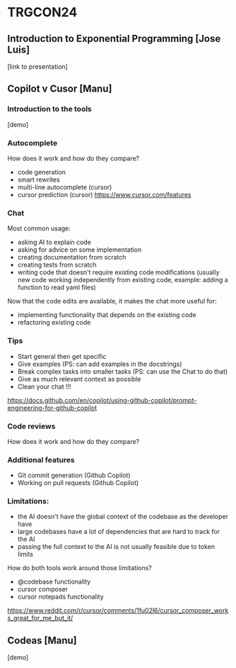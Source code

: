 # TRGCON24

## Introduction to Exponential Programming [Jose Luis]

[link to presentation]

## Copilot v Cusor [Manu]

### Introduction to the tools

[demo]

### Autocomplete

How does it work and how do they compare?
- code generation
- smart rewrites
- multi-line autocomplete (cursor)
- cursor prediction (cursor)
https://www.cursor.com/features

### Chat

Most common usage:
- asking AI to explain code
- asking for advice on some implementation
- creating documentation from scratch
- creating tests from scratch
- writing code that doesn't require existing code modifications (usually new code working independently from existing code, example: adding a function to read yaml files)

Now that the code edits are available, it makes the chat more useful for:
- implementing functionality that depends on the existing code
- refactoring existing code

### Tips

- Start general then get specific
- Give examples (PS: can add examples in the docstrings)
- Break complex tasks into smaller tasks (PS: can use the Chat to do that)
- Give as much relevant context as possible
- Clean your chat !!!

https://docs.github.com/en/copilot/using-github-copilot/prompt-engineering-for-github-copilot

### Code reviews

How does it work and how do they compare?

### Additional features

- Git commit generation (Github Copilot)
- Working on pull requests (Github Copilot)

### Limitations:
- the AI doesn't have the global context of the codebase as the developer have
- large codebases have a lot of dependencies that are hard to track for the AI
- passing the full context to the AI is not usually feasible due to token limits

How do both tools work around those limitations?
- @codebase functionality
- cursor composer
- cursor notepads functionality

https://www.reddit.com/r/cursor/comments/1fu02l6/cursor_composer_works_great_for_me_but_it/


## Codeas  [Manu]

[demo]
